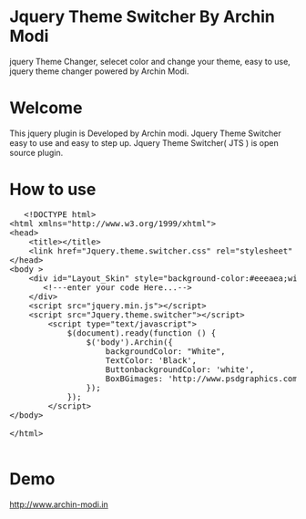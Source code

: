 # Jquery Theme Switcher By Archin Modi
jquery Theme Changer, selecet color and change your theme, easy to use, jquery theme changer powered by Archin Modi.

# Welcome

This jquery plugin is Developed by Archin modi. Jquery Theme Switcher easy to use and easy to step up.
Jquery Theme Switcher( JTS ) is open source plugin. 

# How to use
<pre>
   &#60;!DOCTYPE html&#62;
&#60;html xmlns="http://www.w3.org/1999/xhtml"&#62;
&#60;head&#62;
    &#60;title&#62;&#60;/title&#62;
    &#60;link href="Jquery.theme.switcher.css" rel="stylesheet" /&#62;    
&#60;/head&#62;
&#60;body &#62;
    &#60;div id="Layout_Skin" style="background-color:#eeeaea;width:100%;height:800px;"&#62;
       &#60;!---enter your code Here...--&#62;
    &#60;/div&#62;
    &#60;script src="jquery.min.js"&#62;&#60;/script&#62;  
    &#60;script src="Jquery.theme.switcher"&#62;&#60;/script&#62;   
        &#60;script type="text/javascript"&#62;                      
            $(document).ready(function () {
                $('body').Archin({
                    backgroundColor: "White",
                    TextColor: 'Black',
                    ButtonbackgroundColor: 'white',
                    BoxBGimages: 'http://www.psdgraphics.com/file/light-brown-floral-pattern.jpg'
                });              
            });
        &#60;/script&#62;
&#60;/body&#62;

&#60;/html&#62;

</pre>

# Demo

http://www.archin-modi.in
